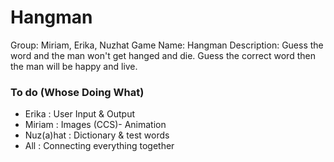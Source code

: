# Hangman
Group: Miriam, Erika, Nuzhat 
Game Name: Hangman
Description: Guess the word and the man won't get hanged and die. Guess the correct word then the man will be happy and live.

### To do (Whose Doing What)
- Erika : User Input & Output
- Miriam : Images (CCS)- Animation
- Nuz(a)hat : Dictionary & test words
- All : Connecting everything together
